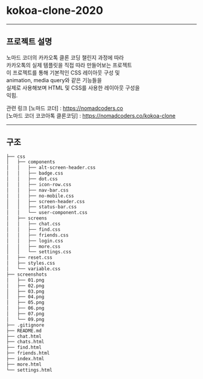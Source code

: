 # kokoa-clone-2020

-----------------------------------------------------------------------------
## 프로젝트 설명  
노마드 코더의 카카오톡 클론 코딩 챌린지 과정에 따라  
카카오톡의 실제 템플릿을 직접 따라 만들어보는 프로젝트    
이 프로젝트를 통해 기본적인 CSS 레이아웃 구성 및   
animation, media query와 같은 기능들을  
실제로 사용해보며 HTML 및 CSS를 사용한 레이아웃 구성을  
익힘.      
  
  
관련 링크
[노마드 코더] :  https://nomadcoders.co   
[노마드 코더 코코아톡 클론코딩] : https://nomadcoders.co/kokoa-clone  
  
  
-----------------------------------------------------------------------------
## 구조  

```bash
├── css
│   ├── components
│   │   ├── alt-screen-header.css
│   │   ├── badge.css
│   │   ├── dot.css
│   │   ├── icon-row.css
│   │   ├── nav-bar.css
│   │   ├── no-mobile.css
│   │   ├── screen-header.css
│   │   ├── status-bar.css
│   │   └── user-component.css
│   ├── screens
│   │   ├── chat.css
│   │   ├── find.css
│   │   ├── friends.css
│   │   ├── login.css
│   │   ├── more.css
│   │   └── settings.css
│   ├── reset.css
│   ├── styles.css
│   └── variable.css
├── screenshots
│   ├── 01.png
│   ├── 02.png
│   ├── 03.png
│   ├── 04.png
│   ├── 05.png
│   ├── 06.png
│   ├── 07.png
│   └── 09.png
├── .gitignore
├── README.md
├── chat.html
├── chats.html
├── find.html
├── friends.html
├── index.html
├── more.html
└── settings.html
``` 

 
                                                
